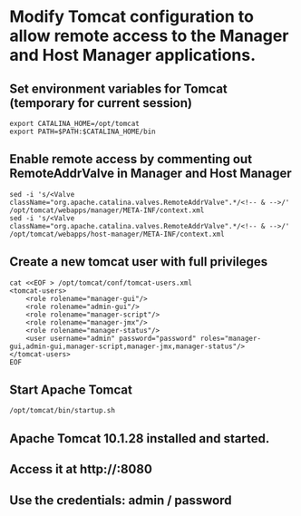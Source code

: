 # Modify Tomcat configuration to allow remote access to the Manager and Host Manager applications.
## Set environment variables for Tomcat (temporary for current session)
```
export CATALINA_HOME=/opt/tomcat
export PATH=$PATH:$CATALINA_HOME/bin
```

## Enable remote access by commenting out RemoteAddrValve in Manager and Host Manager
```
sed -i 's/<Valve className="org.apache.catalina.valves.RemoteAddrValve".*/<!-- & -->/' /opt/tomcat/webapps/manager/META-INF/context.xml
sed -i 's/<Valve className="org.apache.catalina.valves.RemoteAddrValve".*/<!-- & -->/' /opt/tomcat/webapps/host-manager/META-INF/context.xml
```

## Create a new tomcat user with full privileges
```
cat <<EOF > /opt/tomcat/conf/tomcat-users.xml
<tomcat-users>
    <role rolename="manager-gui"/>
    <role rolename="admin-gui"/>
    <role rolename="manager-script"/>
    <role rolename="manager-jmx"/>
    <role rolename="manager-status"/>
    <user username="admin" password="password" roles="manager-gui,admin-gui,manager-script,manager-jmx,manager-status"/>
</tomcat-users>
EOF
```

## Start Apache Tomcat
```
/opt/tomcat/bin/startup.sh
```
## Apache Tomcat 10.1.28 installed and started.
## Access it at http://<server-ip>:8080
## Use the credentials: admin / password

